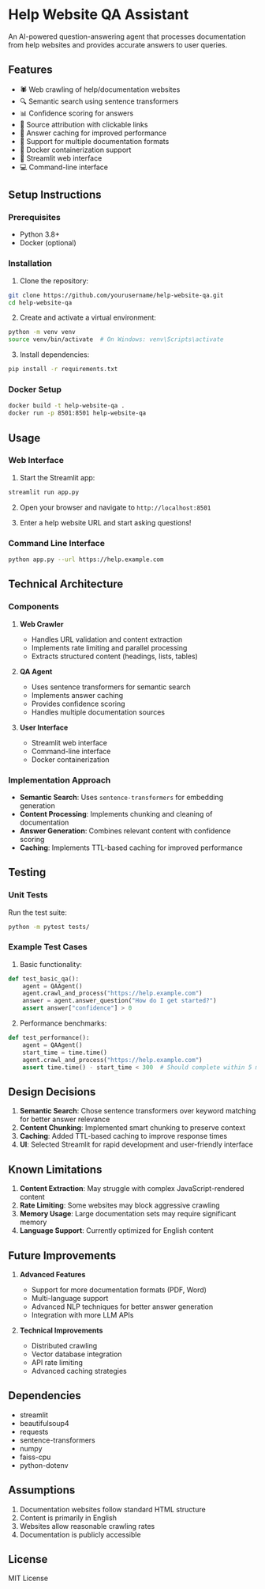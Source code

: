 # Help Website QA Assistant

An AI-powered question-answering agent that processes documentation from help websites and provides accurate answers to user queries.

## Features

- 🕷️ Web crawling of help/documentation websites
- 🔍 Semantic search using sentence transformers
- 📊 Confidence scoring for answers
- 🔗 Source attribution with clickable links
- 💾 Answer caching for improved performance
- 🎯 Support for multiple documentation formats
- 🚀 Docker containerization support
- 📱 Streamlit web interface
- 💻 Command-line interface

## Setup Instructions

### Prerequisites

- Python 3.8+
- Docker (optional)

### Installation

1. Clone the repository:
```bash
git clone https://github.com/yourusername/help-website-qa.git
cd help-website-qa
```

2. Create and activate a virtual environment:
```bash
python -m venv venv
source venv/bin/activate  # On Windows: venv\Scripts\activate
```

3. Install dependencies:
```bash
pip install -r requirements.txt
```

### Docker Setup

```bash
docker build -t help-website-qa .
docker run -p 8501:8501 help-website-qa
```

## Usage

### Web Interface

1. Start the Streamlit app:
```bash
streamlit run app.py
```

2. Open your browser and navigate to `http://localhost:8501`

3. Enter a help website URL and start asking questions!

### Command Line Interface

```bash
python app.py --url https://help.example.com
```

## Technical Architecture

### Components

1. **Web Crawler**
   - Handles URL validation and content extraction
   - Implements rate limiting and parallel processing
   - Extracts structured content (headings, lists, tables)

2. **QA Agent**
   - Uses sentence transformers for semantic search
   - Implements answer caching
   - Provides confidence scoring
   - Handles multiple documentation sources

3. **User Interface**
   - Streamlit web interface
   - Command-line interface
   - Docker containerization

### Implementation Approach

- **Semantic Search**: Uses `sentence-transformers` for embedding generation
- **Content Processing**: Implements chunking and cleaning of documentation
- **Answer Generation**: Combines relevant content with confidence scoring
- **Caching**: Implements TTL-based caching for improved performance

## Testing

### Unit Tests

Run the test suite:
```bash
python -m pytest tests/
```

### Example Test Cases

1. Basic functionality:
```python
def test_basic_qa():
    agent = QAAgent()
    agent.crawl_and_process("https://help.example.com")
    answer = agent.answer_question("How do I get started?")
    assert answer["confidence"] > 0
```

2. Performance benchmarks:
```python
def test_performance():
    agent = QAAgent()
    start_time = time.time()
    agent.crawl_and_process("https://help.example.com")
    assert time.time() - start_time < 300  # Should complete within 5 minutes
```

## Design Decisions

1. **Semantic Search**: Chose sentence transformers over keyword matching for better answer relevance
2. **Content Chunking**: Implemented smart chunking to preserve context
3. **Caching**: Added TTL-based caching to improve response times
4. **UI**: Selected Streamlit for rapid development and user-friendly interface

## Known Limitations

1. **Content Extraction**: May struggle with complex JavaScript-rendered content
2. **Rate Limiting**: Some websites may block aggressive crawling
3. **Memory Usage**: Large documentation sets may require significant memory
4. **Language Support**: Currently optimized for English content

## Future Improvements

1. **Advanced Features**
   - Support for more documentation formats (PDF, Word)
   - Multi-language support
   - Advanced NLP techniques for better answer generation
   - Integration with more LLM APIs

2. **Technical Improvements**
   - Distributed crawling
   - Vector database integration
   - API rate limiting
   - Advanced caching strategies

## Dependencies

- streamlit
- beautifulsoup4
- requests
- sentence-transformers
- numpy
- faiss-cpu
- python-dotenv

## Assumptions

1. Documentation websites follow standard HTML structure
2. Content is primarily in English
3. Websites allow reasonable crawling rates
4. Documentation is publicly accessible

## License

MIT License 